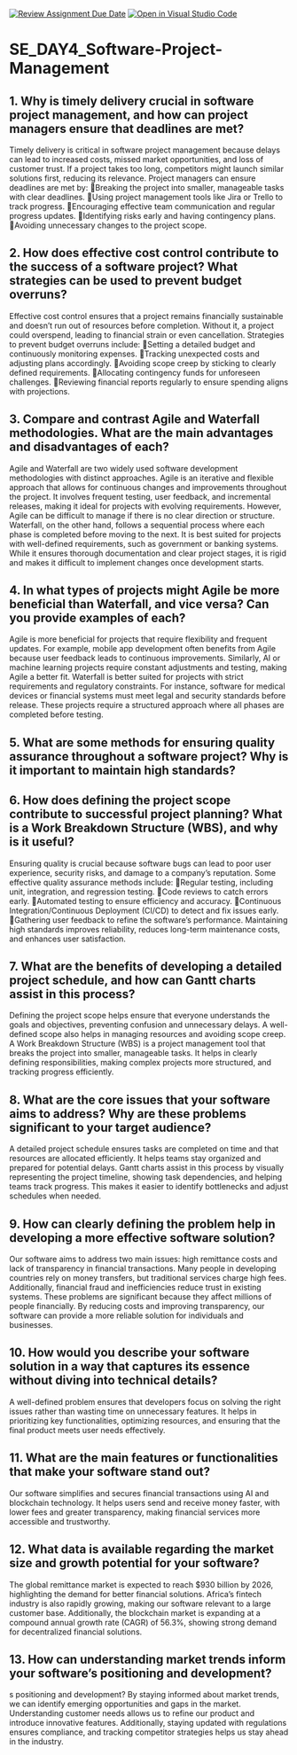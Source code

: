 [![Review Assignment Due Date](https://classroom.github.com/assets/deadline-readme-button-22041afd0340ce965d47ae6ef1cefeee28c7c493a6346c4f15d667ab976d596c.svg)](https://classroom.github.com/a/9pw6JKcu)
[![Open in Visual Studio Code](https://classroom.github.com/assets/open-in-vscode-2e0aaae1b6195c2367325f4f02e2d04e9abb55f0b24a779b69b11b9e10269abc.svg)](https://classroom.github.com/online_ide?assignment_repo_id=18508945&assignment_repo_type=AssignmentRepo)
# SE_DAY4_Software-Project-Management
## 1. Why is timely delivery crucial in software project management, and how can project managers ensure that deadlines are met?
Timely delivery is critical in software project management because delays can lead to increased costs, missed market opportunities, and loss of customer trust. If a project takes too long, competitors might launch similar solutions first, reducing its relevance.
Project managers can ensure deadlines are met by:
Breaking the project into smaller, manageable tasks with clear deadlines.
Using project management tools like Jira or Trello to track progress.
Encouraging effective team communication and regular progress updates.
Identifying risks early and having contingency plans.
Avoiding unnecessary changes to the project scope.
## 2. How does effective cost control contribute to the success of a software project? What strategies can be used to prevent budget overruns?
Effective cost control ensures that a project remains financially sustainable and doesn’t run out of resources before completion. Without it, a project could overspend, leading to financial strain or even cancellation.
Strategies to prevent budget overruns include:
Setting a detailed budget and continuously monitoring expenses.
Tracking unexpected costs and adjusting plans accordingly.
Avoiding scope creep by sticking to clearly defined requirements.
Allocating contingency funds for unforeseen challenges.
Reviewing financial reports regularly to ensure spending aligns with projections.
## 3. Compare and contrast Agile and Waterfall methodologies. What are the main advantages and disadvantages of each?
Agile and Waterfall are two widely used software development methodologies with distinct approaches.
Agile is an iterative and flexible approach that allows for continuous changes and improvements throughout the project. It involves frequent testing, user feedback, and incremental releases, making it ideal for projects with evolving requirements. However, Agile can be difficult to manage if there is no clear direction or structure.
Waterfall, on the other hand, follows a sequential process where each phase is completed before moving to the next. It is best suited for projects with well-defined requirements, such as government or banking systems. While it ensures thorough documentation and clear project stages, it is rigid and makes it difficult to implement changes once development starts.
## 4. In what types of projects might Agile be more beneficial than Waterfall, and vice versa? Can you provide examples of each?
Agile is more beneficial for projects that require flexibility and frequent updates. For example, mobile app development often benefits from Agile because user feedback leads to continuous improvements. Similarly, AI or machine learning projects require constant adjustments and testing, making Agile a better fit.
Waterfall is better suited for projects with strict requirements and regulatory constraints. For instance, software for medical devices or financial systems must meet legal and security standards before release. These projects require a structured approach where all phases are completed before testing.
## 5. What are some methods for ensuring quality assurance throughout a software project? Why is it important to maintain high standards?

## 6. How does defining the project scope contribute to successful project planning? What is a Work Breakdown Structure (WBS), and why is it useful?
Ensuring quality is crucial because software bugs can lead to poor user experience, security risks, and damage to a company’s reputation.
Some effective quality assurance methods include:
Regular testing, including unit, integration, and regression testing.
Code reviews to catch errors early.
Automated testing to ensure efficiency and accuracy.
Continuous Integration/Continuous Deployment (CI/CD) to detect and fix issues early.
Gathering user feedback to refine the software’s performance.
Maintaining high standards improves reliability, reduces long-term maintenance costs, and enhances user satisfaction.
## 7. What are the benefits of developing a detailed project schedule, and how can Gantt charts assist in this process?
Defining the project scope helps ensure that everyone understands the goals and objectives, preventing confusion and unnecessary delays. A well-defined scope also helps in managing resources and avoiding scope creep.
A Work Breakdown Structure (WBS) is a project management tool that breaks the project into smaller, manageable tasks. It helps in clearly defining responsibilities, making complex projects more structured, and tracking progress efficiently.
## 8. What are the core issues that your software aims to address? Why are these problems significant to your target audience?
A detailed project schedule ensures tasks are completed on time and that resources are allocated efficiently. It helps teams stay organized and prepared for potential delays.
Gantt charts assist in this process by visually representing the project timeline, showing task dependencies, and helping teams track progress. This makes it easier to identify bottlenecks and adjust schedules when needed.
## 9. How can clearly defining the problem help in developing a more effective software solution?
Our software aims to address two main issues: high remittance costs and lack of transparency in financial transactions. Many people in developing countries rely on money transfers, but traditional services charge high fees. Additionally, financial fraud and inefficiencies reduce trust in existing systems.
These problems are significant because they affect millions of people financially. By reducing costs and improving transparency, our software can provide a more reliable solution for individuals and businesses.
## 10. How would you describe your software solution in a way that captures its essence without diving into technical details?
A well-defined problem ensures that developers focus on solving the right issues rather than wasting time on unnecessary features. It helps in prioritizing key functionalities, optimizing resources, and ensuring that the final product meets user needs effectively.
## 11. What are the main features or functionalities that make your software stand out?
Our software simplifies and secures financial transactions using AI and blockchain technology. It helps users send and receive money faster, with lower fees and greater transparency, making financial services more accessible and trustworthy.
## 12. What data is available regarding the market size and growth potential for your software?
The global remittance market is expected to reach $930 billion by 2026, highlighting the demand for better financial solutions. Africa’s fintech industry is also rapidly growing, making our software relevant to a large customer base. Additionally, the blockchain market is expanding at a compound annual growth rate (CAGR) of 56.3%, showing strong demand for decentralized financial solutions.
## 13. How can understanding market trends inform your software’s positioning and development?
s positioning and development?
By staying informed about market trends, we can identify emerging opportunities and gaps in the market. Understanding customer needs allows us to refine our product and introduce innovative features. Additionally, staying updated with regulations ensures compliance, and tracking competitor strategies helps us stay ahead in the industry.
